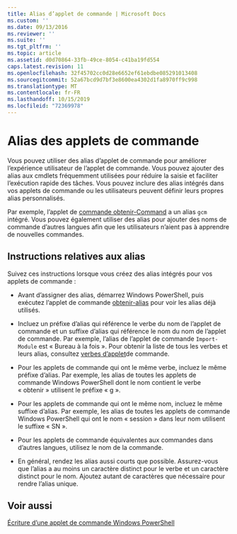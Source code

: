 ```yaml
---
title: Alias d’applet de commande | Microsoft Docs
ms.custom: ''
ms.date: 09/13/2016
ms.reviewer: ''
ms.suite: ''
ms.tgt_pltfrm: ''
ms.topic: article
ms.assetid: d0d70864-33fb-49ce-8054-c41ba19fd554
caps.latest.revision: 11
ms.openlocfilehash: 32f45702cc0d28e6652ef61ebdbe085291013408
ms.sourcegitcommit: 52a67bcd9d7bf3e8600ea4302d1fa8970ff9c998
ms.translationtype: MT
ms.contentlocale: fr-FR
ms.lasthandoff: 10/15/2019
ms.locfileid: "72369978"
---
```

# <a name="cmdlet-aliases"></a>Alias des applets de commande

Vous pouvez utiliser des alias d’applet de commande pour améliorer l’expérience utilisateur de l’applet de commande. Vous pouvez ajouter des alias aux cmdlets fréquemment utilisées pour réduire la saisie et faciliter l’exécution rapide des tâches. Vous pouvez inclure des alias intégrés dans vos applets de commande ou les utilisateurs peuvent définir leurs propres alias personnalisés.

Par exemple, l’applet de [commande obtenir-Command](/powershell/module/microsoft.powershell.core/get-command) a un alias `gcm` intégré. Vous pouvez également utiliser des alias pour ajouter des noms de commande d’autres langues afin que les utilisateurs n’aient pas à apprendre de nouvelles commandes.

## <a name="alias-guidelines"></a>Instructions relatives aux alias

Suivez ces instructions lorsque vous créez des alias intégrés pour vos applets de commande :

- Avant d’assigner des alias, démarrez Windows PowerShell, puis exécutez l’applet de commande [obtenir-alias](/powershell/module/Microsoft.PowerShell.Utility/Get-Alias) pour voir les alias déjà utilisés.

- Incluez un préfixe d’alias qui référence le verbe du nom de l’applet de commande et un suffixe d’alias qui référence le nom du nom de l’applet de commande. Par exemple, l’alias de l’applet de commande `Import-Module` est « Bureau à la fois ». Pour obtenir la liste de tous les verbes et leurs alias, consultez [verbes d’applet](./approved-verbs-for-windows-powershell-commands.md)de commande.

- Pour les applets de commande qui ont le même verbe, incluez le même préfixe d’alias. Par exemple, les alias de toutes les applets de commande Windows PowerShell dont le nom contient le verbe « obtenir » utilisent le préfixe « g ».

- Pour les applets de commande qui ont le même nom, incluez le même suffixe d’alias. Par exemple, les alias de toutes les applets de commande Windows PowerShell qui ont le nom « session » dans leur nom utilisent le suffixe « SN ».

- Pour les applets de commande équivalentes aux commandes dans d’autres langues, utilisez le nom de la commande.

- En général, rendez les alias aussi courts que possible. Assurez-vous que l’alias a au moins un caractère distinct pour le verbe et un caractère distinct pour le nom. Ajoutez autant de caractères que nécessaire pour rendre l’alias unique.

## <a name="see-also"></a>Voir aussi

[Écriture d’une applet de commande Windows PowerShell](./writing-a-windows-powershell-cmdlet.md)
